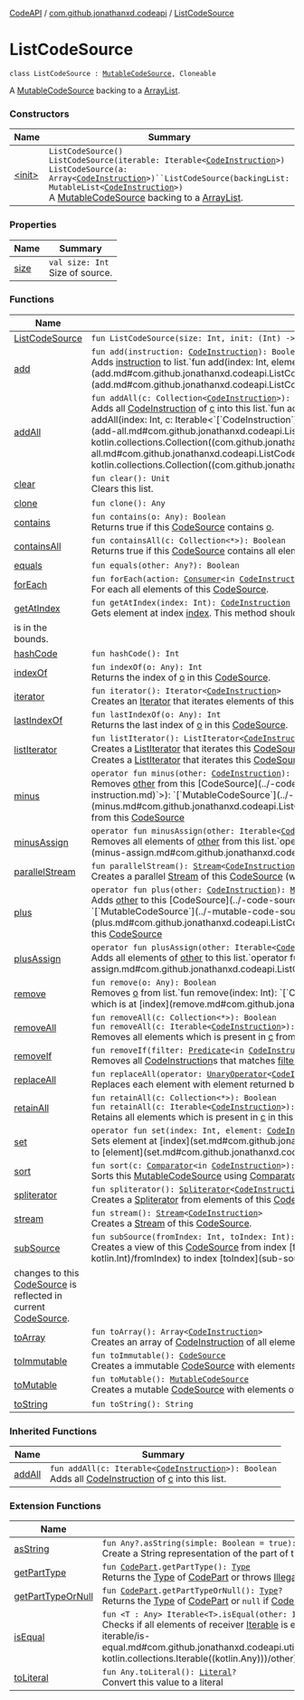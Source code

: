 [CodeAPI](../../index.md) / [com.github.jonathanxd.codeapi](../index.md) / [ListCodeSource](.)

# ListCodeSource

`class ListCodeSource : `[`MutableCodeSource`](../-mutable-code-source/index.md)`, Cloneable`

A [MutableCodeSource](../-mutable-code-source/index.md) backing to a [ArrayList](http://docs.oracle.com/javase/6/docs/api/java/util/ArrayList.html).

### Constructors

| Name | Summary |
|---|---|
| [&lt;init&gt;](-init-.md) | `ListCodeSource()`<br>`ListCodeSource(iterable: Iterable<`[`CodeInstruction`](../-code-instruction.md)`>)`<br>`ListCodeSource(a: Array<`[`CodeInstruction`](../-code-instruction.md)`>)``ListCodeSource(backingList: MutableList<`[`CodeInstruction`](../-code-instruction.md)`>)`<br>A [MutableCodeSource](../-mutable-code-source/index.md) backing to a [ArrayList](http://docs.oracle.com/javase/6/docs/api/java/util/ArrayList.html). |

### Properties

| Name | Summary |
|---|---|
| [size](size.md) | `val size: Int`<br>Size of source. |

### Functions

| Name | Summary |
|---|---|
| [ListCodeSource](-list-code-source.md) | `fun ListCodeSource(size: Int, init: (Int) -> `[`CodeInstruction`](../-code-instruction.md)`): ListCodeSource` |
| [add](add.md) | `fun add(instruction: `[`CodeInstruction`](../-code-instruction.md)`): Boolean`<br>Adds [instruction](add.md#com.github.jonathanxd.codeapi.ListCodeSource$add(com.github.jonathanxd.codeapi.CodeInstruction)/instruction) to list.`fun add(index: Int, element: `[`CodeInstruction`](../-code-instruction.md)`): Unit`<br>Adds [element](add.md#com.github.jonathanxd.codeapi.ListCodeSource$add(kotlin.Int, com.github.jonathanxd.codeapi.CodeInstruction)/element) at [index](add.md#com.github.jonathanxd.codeapi.ListCodeSource$add(kotlin.Int, com.github.jonathanxd.codeapi.CodeInstruction)/index). |
| [addAll](add-all.md) | `fun addAll(c: Collection<`[`CodeInstruction`](../-code-instruction.md)`>): Boolean`<br>Adds all [CodeInstruction](../-code-instruction.md) of [c](add-all.md#com.github.jonathanxd.codeapi.ListCodeSource$addAll(kotlin.collections.Collection((com.github.jonathanxd.codeapi.CodeInstruction)))/c) into this list.`fun addAll(index: Int, c: Collection<`[`CodeInstruction`](../-code-instruction.md)`>): Boolean`<br>`fun addAll(index: Int, c: Iterable<`[`CodeInstruction`](../-code-instruction.md)`>): Boolean`<br>Adds all [CodeInstruction](../-code-instruction.md) of [c](add-all.md#com.github.jonathanxd.codeapi.ListCodeSource$addAll(kotlin.Int, kotlin.collections.Collection((com.github.jonathanxd.codeapi.CodeInstruction)))/c) into this list at [index](add-all.md#com.github.jonathanxd.codeapi.ListCodeSource$addAll(kotlin.Int, kotlin.collections.Collection((com.github.jonathanxd.codeapi.CodeInstruction)))/index). |
| [clear](clear.md) | `fun clear(): Unit`<br>Clears this list. |
| [clone](clone.md) | `fun clone(): Any` |
| [contains](contains.md) | `fun contains(o: Any): Boolean`<br>Returns true if this [CodeSource](../-code-source/index.md) contains [o](contains.md#com.github.jonathanxd.codeapi.ListCodeSource$contains(kotlin.Any)/o). |
| [containsAll](contains-all.md) | `fun containsAll(c: Collection<*>): Boolean`<br>Returns true if this [CodeSource](../-code-source/index.md) contains all elements of [c](contains-all.md#com.github.jonathanxd.codeapi.ListCodeSource$containsAll(kotlin.collections.Collection((kotlin.Any)))/c). |
| [equals](equals.md) | `fun equals(other: Any?): Boolean` |
| [forEach](for-each.md) | `fun forEach(action: `[`Consumer`](http://docs.oracle.com/javase/6/docs/api/java/util/function/Consumer.html)`<in `[`CodeInstruction`](../-code-instruction.md)`>): Unit`<br>For each all elements of this [CodeSource](../-code-source/index.md). |
| [getAtIndex](get-at-index.md) | `fun getAtIndex(index: Int): `[`CodeInstruction`](../-code-instruction.md)<br>Gets element at index [index](get-at-index.md#com.github.jonathanxd.codeapi.ListCodeSource$getAtIndex(kotlin.Int)/index). This method should only be called if the index
is in the bounds. |
| [hashCode](hash-code.md) | `fun hashCode(): Int` |
| [indexOf](index-of.md) | `fun indexOf(o: Any): Int`<br>Returns the index of [o](index-of.md#com.github.jonathanxd.codeapi.ListCodeSource$indexOf(kotlin.Any)/o) in this [CodeSource](../-code-source/index.md). |
| [iterator](iterator.md) | `fun iterator(): Iterator<`[`CodeInstruction`](../-code-instruction.md)`>`<br>Creates an [Iterator](#) that iterates elements of this [CodeSource](../-code-source/index.md). |
| [lastIndexOf](last-index-of.md) | `fun lastIndexOf(o: Any): Int`<br>Returns the last index of [o](last-index-of.md#com.github.jonathanxd.codeapi.ListCodeSource$lastIndexOf(kotlin.Any)/o) in this [CodeSource](../-code-source/index.md). |
| [listIterator](list-iterator.md) | `fun listIterator(): ListIterator<`[`CodeInstruction`](../-code-instruction.md)`>`<br>Creates a [ListIterator](#) that iterates this [CodeSource](../-code-source/index.md).`fun listIterator(index: Int): ListIterator<`[`CodeInstruction`](../-code-instruction.md)`>`<br>Creates a [ListIterator](#) that iterates this [CodeSource](../-code-source/index.md) and starts at [index](list-iterator.md#com.github.jonathanxd.codeapi.ListCodeSource$listIterator(kotlin.Int)/index). |
| [minus](minus.md) | `operator fun minus(other: `[`CodeInstruction`](../-code-instruction.md)`): `[`MutableCodeSource`](../-mutable-code-source/index.md)<br>Removes [other](minus.md#com.github.jonathanxd.codeapi.ListCodeSource$minus(com.github.jonathanxd.codeapi.CodeInstruction)/other) from this [CodeSource](../-code-source/index.md).`operator fun minus(other: Iterable<`[`CodeInstruction`](../-code-instruction.md)`>): `[`MutableCodeSource`](../-mutable-code-source/index.md)<br>Removes all [CodeInstruction](../-code-instruction.md) of [other](minus.md#com.github.jonathanxd.codeapi.ListCodeSource$minus(kotlin.collections.Iterable((com.github.jonathanxd.codeapi.CodeInstruction)))/other) from this [CodeSource](../-code-source/index.md) |
| [minusAssign](minus-assign.md) | `operator fun minusAssign(other: Iterable<`[`CodeInstruction`](../-code-instruction.md)`>): Unit`<br>Removes all elements of [other](minus-assign.md#com.github.jonathanxd.codeapi.ListCodeSource$minusAssign(kotlin.collections.Iterable((com.github.jonathanxd.codeapi.CodeInstruction)))/other) from this list.`operator fun minusAssign(other: `[`CodeInstruction`](../-code-instruction.md)`): Unit`<br>Removes [other](minus-assign.md#com.github.jonathanxd.codeapi.ListCodeSource$minusAssign(com.github.jonathanxd.codeapi.CodeInstruction)/other) from this list. |
| [parallelStream](parallel-stream.md) | `fun parallelStream(): `[`Stream`](http://docs.oracle.com/javase/6/docs/api/java/util/stream/Stream.html)`<`[`CodeInstruction`](../-code-instruction.md)`>`<br>Creates a parallel [Stream](http://docs.oracle.com/javase/6/docs/api/java/util/stream/Stream.html) of this [CodeSource](../-code-source/index.md) (which may or may not be parallel). |
| [plus](plus.md) | `operator fun plus(other: `[`CodeInstruction`](../-code-instruction.md)`): `[`MutableCodeSource`](../-mutable-code-source/index.md)<br>Adds [other](plus.md#com.github.jonathanxd.codeapi.ListCodeSource$plus(com.github.jonathanxd.codeapi.CodeInstruction)/other) to this [CodeSource](../-code-source/index.md).`operator fun plus(other: Iterable<`[`CodeInstruction`](../-code-instruction.md)`>): `[`MutableCodeSource`](../-mutable-code-source/index.md)<br>Adds all [CodeInstruction](../-code-instruction.md) of [other](plus.md#com.github.jonathanxd.codeapi.ListCodeSource$plus(kotlin.collections.Iterable((com.github.jonathanxd.codeapi.CodeInstruction)))/other) to this [CodeSource](../-code-source/index.md) |
| [plusAssign](plus-assign.md) | `operator fun plusAssign(other: Iterable<`[`CodeInstruction`](../-code-instruction.md)`>): Unit`<br>Adds all elements of [other](plus-assign.md#com.github.jonathanxd.codeapi.ListCodeSource$plusAssign(kotlin.collections.Iterable((com.github.jonathanxd.codeapi.CodeInstruction)))/other) to this list.`operator fun plusAssign(other: `[`CodeInstruction`](../-code-instruction.md)`): Unit`<br>Adds [other](plus-assign.md#com.github.jonathanxd.codeapi.ListCodeSource$plusAssign(com.github.jonathanxd.codeapi.CodeInstruction)/other) to this list. |
| [remove](remove.md) | `fun remove(o: Any): Boolean`<br>Removes [o](remove.md#com.github.jonathanxd.codeapi.ListCodeSource$remove(kotlin.Any)/o) from list.`fun remove(index: Int): `[`CodeInstruction`](../-code-instruction.md)<br>Removes [CodeInstruction](../-code-instruction.md) which is at [index](remove.md#com.github.jonathanxd.codeapi.ListCodeSource$remove(kotlin.Int)/index). And returns removed element. |
| [removeAll](remove-all.md) | `fun removeAll(c: Collection<*>): Boolean`<br>`fun removeAll(c: Iterable<`[`CodeInstruction`](../-code-instruction.md)`>): Boolean`<br>Removes all elements which is present in [c](remove-all.md#com.github.jonathanxd.codeapi.ListCodeSource$removeAll(kotlin.collections.Collection((kotlin.Any)))/c) from this list. |
| [removeIf](remove-if.md) | `fun removeIf(filter: `[`Predicate`](http://docs.oracle.com/javase/6/docs/api/java/util/function/Predicate.html)`<in `[`CodeInstruction`](../-code-instruction.md)`>): Boolean`<br>Removes all [CodeInstruction](../-code-instruction.md)s that matches [filter](remove-if.md#com.github.jonathanxd.codeapi.ListCodeSource$removeIf(java.util.function.Predicate((com.github.jonathanxd.codeapi.CodeInstruction)))/filter). |
| [replaceAll](replace-all.md) | `fun replaceAll(operator: `[`UnaryOperator`](http://docs.oracle.com/javase/6/docs/api/java/util/function/UnaryOperator.html)`<`[`CodeInstruction`](../-code-instruction.md)`>): Unit`<br>Replaces each element with element returned by [operator](replace-all.md#com.github.jonathanxd.codeapi.ListCodeSource$replaceAll(java.util.function.UnaryOperator((com.github.jonathanxd.codeapi.CodeInstruction)))/operator). |
| [retainAll](retain-all.md) | `fun retainAll(c: Collection<*>): Boolean`<br>`fun retainAll(c: Iterable<`[`CodeInstruction`](../-code-instruction.md)`>): Boolean`<br>Retains all elements which is present in [c](retain-all.md#com.github.jonathanxd.codeapi.ListCodeSource$retainAll(kotlin.collections.Collection((kotlin.Any)))/c) in this list. |
| [set](set.md) | `operator fun set(index: Int, element: `[`CodeInstruction`](../-code-instruction.md)`): `[`CodeInstruction`](../-code-instruction.md)<br>Sets element at [index](set.md#com.github.jonathanxd.codeapi.ListCodeSource$set(kotlin.Int, com.github.jonathanxd.codeapi.CodeInstruction)/index) to [element](set.md#com.github.jonathanxd.codeapi.ListCodeSource$set(kotlin.Int, com.github.jonathanxd.codeapi.CodeInstruction)/element). |
| [sort](sort.md) | `fun sort(c: `[`Comparator`](http://docs.oracle.com/javase/6/docs/api/java/util/Comparator.html)`<in `[`CodeInstruction`](../-code-instruction.md)`>): Unit`<br>Sorts this [MutableCodeSource](../-mutable-code-source/index.md) using [Comparator](sort.md#com.github.jonathanxd.codeapi.ListCodeSource$sort(java.util.Comparator((com.github.jonathanxd.codeapi.CodeInstruction)))/c). |
| [spliterator](spliterator.md) | `fun spliterator(): `[`Spliterator`](http://docs.oracle.com/javase/6/docs/api/java/util/Spliterator.html)`<`[`CodeInstruction`](../-code-instruction.md)`>`<br>Creates a [Spliterator](http://docs.oracle.com/javase/6/docs/api/java/util/Spliterator.html) from elements of this [CodeSource](../-code-source/index.md). |
| [stream](stream.md) | `fun stream(): `[`Stream`](http://docs.oracle.com/javase/6/docs/api/java/util/stream/Stream.html)`<`[`CodeInstruction`](../-code-instruction.md)`>`<br>Creates a [Stream](http://docs.oracle.com/javase/6/docs/api/java/util/stream/Stream.html) of this [CodeSource](../-code-source/index.md). |
| [subSource](sub-source.md) | `fun subSource(fromIndex: Int, toIndex: Int): `[`MutableCodeSource`](../-mutable-code-source/index.md)<br>Creates a view of this [CodeSource](../-code-source/index.md) from index [fromIndex](sub-source.md#com.github.jonathanxd.codeapi.ListCodeSource$subSource(kotlin.Int, kotlin.Int)/fromIndex) to index [toIndex](sub-source.md#com.github.jonathanxd.codeapi.ListCodeSource$subSource(kotlin.Int, kotlin.Int)/toIndex),
changes to this [CodeSource](../-code-source/index.md) is reflected in current [CodeSource](../-code-source/index.md). |
| [toArray](to-array.md) | `fun toArray(): Array<`[`CodeInstruction`](../-code-instruction.md)`>`<br>Creates an array of [CodeInstruction](../-code-instruction.md) of all elements of this [CodeSource](../-code-source/index.md). |
| [toImmutable](to-immutable.md) | `fun toImmutable(): `[`CodeSource`](../-code-source/index.md)<br>Creates a immutable [CodeSource](../-code-source/index.md) with elements of this [CodeSource](../-code-source/index.md). |
| [toMutable](to-mutable.md) | `fun toMutable(): `[`MutableCodeSource`](../-mutable-code-source/index.md)<br>Creates a mutable [CodeSource](../-code-source/index.md) with elements of this [CodeSource](../-code-source/index.md). |
| [toString](to-string.md) | `fun toString(): String` |

### Inherited Functions

| Name | Summary |
|---|---|
| [addAll](../-mutable-code-source/add-all.md) | `fun addAll(c: Iterable<`[`CodeInstruction`](../-code-instruction.md)`>): Boolean`<br>Adds all [CodeInstruction](../-code-instruction.md) of [c](../-mutable-code-source/add-all.md#com.github.jonathanxd.codeapi.MutableCodeSource$addAll(kotlin.collections.Iterable((com.github.jonathanxd.codeapi.CodeInstruction)))/c) into this list. |

### Extension Functions

| Name | Summary |
|---|---|
| [asString](../../com.github.jonathanxd.codeapi.util/kotlin.-any/as-string.md) | `fun Any?.asString(simple: Boolean = true): String`<br>Create a String representation of the part of this [CodePart](../-code-part/index.md) |
| [getPartType](../../com.github.jonathanxd.codeapi.util/get-part-type.md) | `fun `[`CodePart`](../-code-part/index.md)`.getPartType(): `[`Type`](http://docs.oracle.com/javase/6/docs/api/java/lang/reflect/Type.html)<br>Returns the [Type](http://docs.oracle.com/javase/6/docs/api/java/lang/reflect/Type.html) of [CodePart](../-code-part/index.md) or throws [IllegalStateException](http://docs.oracle.com/javase/6/docs/api/java/lang/IllegalStateException.html) if [CodePart](../-code-part/index.md) is not instance of [Typed](../../com.github.jonathanxd.codeapi.base/-typed/index.md) |
| [getPartTypeOrNull](../../com.github.jonathanxd.codeapi.util/get-part-type-or-null.md) | `fun `[`CodePart`](../-code-part/index.md)`.getPartTypeOrNull(): `[`Type`](http://docs.oracle.com/javase/6/docs/api/java/lang/reflect/Type.html)`?`<br>Returns the [Type](http://docs.oracle.com/javase/6/docs/api/java/lang/reflect/Type.html) of [CodePart](../-code-part/index.md) or `null` if [CodePart](../-code-part/index.md) is not instance of [Typed](../../com.github.jonathanxd.codeapi.base/-typed/index.md). |
| [isEqual](../../com.github.jonathanxd.codeapi.util.conversion/kotlin.collections.-iterable/is-equal.md) | `fun <T : Any> Iterable<T>.isEqual(other: Iterable<*>): Boolean`<br>Checks if all elements of receiver [Iterable](#) is equal to elements of [other](../../com.github.jonathanxd.codeapi.util.conversion/kotlin.collections.-iterable/is-equal.md#com.github.jonathanxd.codeapi.util.conversion$isEqual(kotlin.collections.Iterable((com.github.jonathanxd.codeapi.util.conversion.isEqual.T)), kotlin.collections.Iterable((kotlin.Any)))/other). |
| [toLiteral](../../com.github.jonathanxd.codeapi.util.conversion/kotlin.-any/to-literal.md) | `fun Any.toLiteral(): `[`Literal`](../../com.github.jonathanxd.codeapi.literal/-literal/index.md)`?`<br>Convert this value to a literal |
